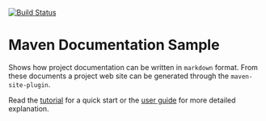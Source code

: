 [![Build Status](https://travis-ci.org/dojo-java-programming/maven-documentation-sample.svg?branch=master)](https://travis-ci.org/dojo-java-programming/maven-documentation-sample)

# Maven Documentation Sample

Shows how project documentation can be written in `markdown` format. From these documents a project web site can be generated through the `maven-site-plugin`.

Read the [tutorial](src/documentation/tutorial.md) for a quick start or the [user guide](src/documentation/user-guide.md) for more detailed explanation.
